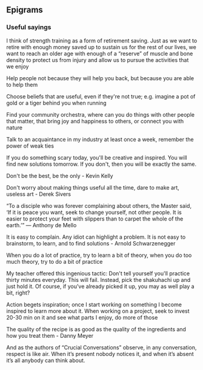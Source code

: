 ## Epigrams

### Useful sayings

I think of strength training as a form of retirement saving. Just as we want to retire with enough money saved up to sustain us for the rest of our lives, we want to reach an older age with enough of a “reserve” of muscle and bone density to protect us from injury and allow us to pursue the activities that we enjoy 

Help people not because they will help you back, but because you are able to help them

Choose beliefs that are useful, even if they're not true; e.g. imagine a pot of gold or a tiger behind you when running

Find your community orchestra, where can you do things with other people that matter, that bring joy and happiness to others, or connect you with nature

Talk to an acquaintance in my industry at least once a week, remember the power of weak ties

If you do something scary today, you'll be creative and inspired. You will find new solutions tomorrow. If you don't, then you will be exactly the same.

Don't be the best, be the only - Kevin Kelly

Don't worry about making things useful all the time, dare to make art, useless art - Derek Sivers

“To a disciple who was forever complaining about others, the Master said, ‘If it is peace you want, seek to change yourself, not other people. It is easier to protect your feet with slippers than to carpet the whole of the earth.’” — Anthony de Mello

It is easy to complain. Any idiot can highlight a problem. It is not easy to brainstorm, to learn, and to find solutions - Arnold Schwarzenegger

When you do a lot of practice, try to learn a bit of theory, when you do too much theory, try to do a bit of practice

My teacher offered this ingenious tactic:
 Don't tell yourself you'll practice thirty minutes everyday. This will fail. Instead, pick the shakuhachi up and just hold it.
Of course, if you've already picked it up, you may as well play a bit, right?

Action begets inspiration; once I start working on something I become inspired to learn more about it. When working on a project, seek to invest 20-30 min on it and see what parts I enjoy, do more of those

The quality of the recipe is as good as the quality of the ingredients and how you treat them - Danny Meyer

And as the authors of “Crucial Conversations” observe, in any conversation, respect is like air. When it’s present nobody notices it, and when it’s absent it’s all anybody can think about.